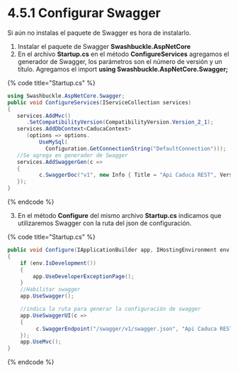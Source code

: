 # 4.5.1 Configurar Swagger

Si aún no instalas el paquete de Swagger es hora de instalarlo. 

1. Instalar el paquete de Swagger **Swashbuckle.AspNetCore**
2. En el archivo **Startup.cs** en el método **ConfigureServices** agregamos el generador de Swagger, los parámetros son el número de versión y un título. Agregamos el import **using Swashbuckle.AspNetCore.Swagger;**

{% code title="Startup.cs" %}
```csharp
using Swashbuckle.AspNetCore.Swagger;
public void ConfigureServices(IServiceCollection services)
{
   services.AddMvc()
      .SetCompatibilityVersion(CompatibilityVersion.Version_2_1);
   services.AddDbContext<CaducaContext>
      (options => options.
          UseMySql(
            Configuration.GetConnectionString("DefaultConnection")));
   //Se agrega en generador de Swagger
   services.AddSwaggerGen(c =>
   {
          c.SwaggerDoc("v1", new Info { Title = "Api Caduca REST", Version = "v1" });
   });
}
```
{% endcode %}

3. En el método **Configure** del mismo archivo **Startup.cs** indicamos que utilizaremos Swagger con la ruta del json de configuración.

{% code title="Startup.cs" %}
```csharp
public void Configure(IApplicationBuilder app, IHostingEnvironment env)
{
    if (env.IsDevelopment())
    {
        app.UseDeveloperExceptionPage();
    }
    //Habilitar swagger
    app.UseSwagger();

    //indica la ruta para generar la configuración de swagger
    app.UseSwaggerUI(c =>
    {
         c.SwaggerEndpoint("/swagger/v1/swagger.json", "Api Caduca REST");
    });
    app.UseMvc();
}
```
{% endcode %}



